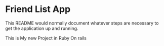 # Friend List App

This README would normally document whatever steps are necessary to get the
application up and running.

This is My new Project in Ruby On rails